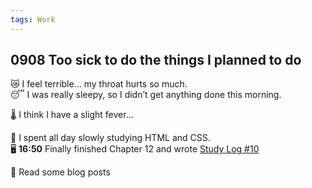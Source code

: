 ```yaml
---
tags: Work
---
```


## 0908 Too sick to do the things I planned to do

😿 I feel terrible… my throat hurts so much.  
😴 I was really sleepy, so I didn’t get anything done this morning.  

🌡 I think I have a slight fever...

🐢 I spent all day slowly studying HTML and CSS.    
🖥️ **16:50** Finally finished Chapter 12 and wrote [Study Log #10](https://sakae1222.github.io/2025/09/08/studylog.html)

📰 Read some blog posts 
